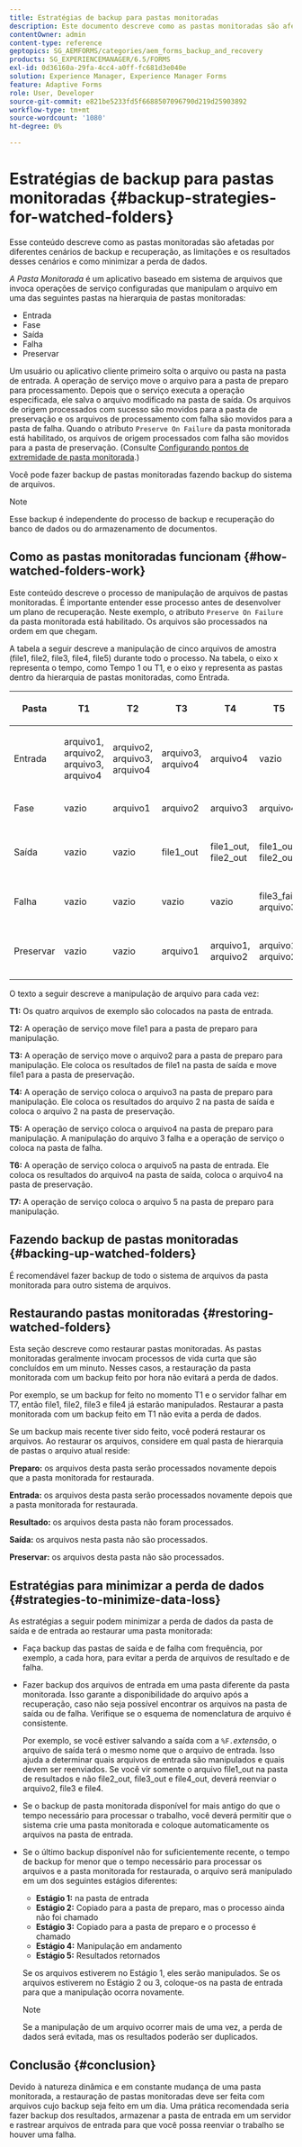 ```yaml
---
title: Estratégias de backup para pastas monitoradas
description: Este documento descreve como as pastas monitoradas são afetadas por diferentes cenários de backup e recuperação, as limitações e os resultados desses cenários e como minimizar a perda de dados.
contentOwner: admin
content-type: reference
geptopics: SG_AEMFORMS/categories/aem_forms_backup_and_recovery
products: SG_EXPERIENCEMANAGER/6.5/FORMS
exl-id: 0d36160a-29fa-4cc4-a0ff-fc681d3e040e
solution: Experience Manager, Experience Manager Forms
feature: Adaptive Forms
role: User, Developer
source-git-commit: e821be5233fd5f6688507096790d219d25903892
workflow-type: tm+mt
source-wordcount: '1080'
ht-degree: 0%

---
```


# Estratégias de backup para pastas monitoradas {#backup-strategies-for-watched-folders}

Esse conteúdo descreve como as pastas monitoradas são afetadas por diferentes cenários de backup e recuperação, as limitações e os resultados desses cenários e como minimizar a perda de dados.

*A Pasta Monitorada* é um aplicativo baseado em sistema de arquivos que invoca operações de serviço configuradas que manipulam o arquivo em uma das seguintes pastas na hierarquia de pastas monitoradas:

* Entrada
* Fase
* Saída
* Falha
* Preservar

Um usuário ou aplicativo cliente primeiro solta o arquivo ou pasta na pasta de entrada. A operação de serviço move o arquivo para a pasta de preparo para processamento. Depois que o serviço executa a operação especificada, ele salva o arquivo modificado na pasta de saída. Os arquivos de origem processados com sucesso são movidos para a pasta de preservação e os arquivos de processamento com falha são movidos para a pasta de falha. Quando o atributo `Preserve On Failure` da pasta monitorada está habilitado, os arquivos de origem processados com falha são movidos para a pasta de preservação. (Consulte [Configurando pontos de extremidade de pasta monitorada](/help/forms/using/admin-help/configuring-watched-folder-endpoints.md#configuring-watched-folder-endpoints).)

Você pode fazer backup de pastas monitoradas fazendo backup do sistema de arquivos.

>[!NOTE]
>
>Esse backup é independente do processo de backup e recuperação do banco de dados ou do armazenamento de documentos.

## Como as pastas monitoradas funcionam {#how-watched-folders-work}

Este conteúdo descreve o processo de manipulação de arquivos de pastas monitoradas. É importante entender esse processo antes de desenvolver um plano de recuperação. Neste exemplo, o atributo `Preserve On Failure` da pasta monitorada está habilitado. Os arquivos são processados na ordem em que chegam.

A tabela a seguir descreve a manipulação de cinco arquivos de amostra (file1, file2, file3, file4, file5) durante todo o processo. Na tabela, o eixo x representa o tempo, como Tempo 1 ou T1, e o eixo y representa as pastas dentro da hierarquia de pastas monitoradas, como Entrada.

<table>
 <thead>
  <tr>
   <th><p>Pasta</p></th>
   <th><p>T1</p></th>
   <th><p>T2</p></th>
   <th><p>T3</p></th>
   <th><p>T4</p></th>
   <th><p>T5</p></th>
   <th><p>T6</p></th>
   <th><p>T7</p></th>
  </tr>
 </thead>
 <tbody>
  <tr>
   <td><p>Entrada</p></td>
   <td><p>arquivo1, arquivo2, arquivo3, arquivo4</p></td>
   <td><p>arquivo2, arquivo3, arquivo4</p></td>
   <td><p>arquivo3, arquivo4</p></td>
   <td><p>arquivo4</p></td>
   <td><p>vazio</p></td>
   <td><p>arquivo5</p></td>
   <td><p>vazio</p></td>
  </tr>
  <tr>
   <td><p>Fase</p></td>
   <td><p>vazio</p></td>
   <td><p>arquivo1</p></td>
   <td><p>arquivo2</p></td>
   <td><p>arquivo3</p></td>
   <td><p>arquivo4</p></td>
   <td><p>vazio</p></td>
   <td><p>arquivo5</p></td>
  </tr>
  <tr>
   <td><p>Saída</p></td>
   <td><p>vazio</p></td>
   <td><p>vazio</p></td>
   <td><p>file1_out</p></td>
   <td><p>file1_out, file2_out</p></td>
   <td><p>file1_out, file2_out</p></td>
   <td><p>file1_out, file2_out, file4_out</p></td>
   <td><p>file1_out, file2_out, file4_out</p></td>
  </tr>
  <tr>
   <td><p>Falha</p></td>
   <td><p>vazio</p></td>
   <td><p>vazio</p></td>
   <td><p>vazio</p></td>
   <td><p>vazio</p></td>
   <td><p>file3_fail, arquivo3 </p></td>
   <td><p>file3_fail, arquivo3 </p></td>
   <td><p>file3_fail, arquivo3 </p></td>
  </tr>
  <tr>
   <td><p>Preservar</p></td>
   <td><p>vazio</p></td>
   <td><p>vazio</p></td>
   <td><p>arquivo1 </p></td>
   <td><p>arquivo1, arquivo2 </p></td>
   <td><p>arquivo1, arquivo2 </p></td>
   <td><p>arquivo1, arquivo2, arquivo4 </p></td>
   <td><p>arquivo1, arquivo2, arquivo4 </p></td>
  </tr>
 </tbody>
</table>

O texto a seguir descreve a manipulação de arquivo para cada vez:

**T1:** Os quatro arquivos de exemplo são colocados na pasta de entrada.

**T2:** A operação de serviço move file1 para a pasta de preparo para manipulação.

**T3:** A operação de serviço move o arquivo2 para a pasta de preparo para manipulação. Ele coloca os resultados de file1 na pasta de saída e move file1 para a pasta de preservação.

**T4:** A operação de serviço coloca o arquivo3 na pasta de preparo para manipulação. Ele coloca os resultados do arquivo 2 na pasta de saída e coloca o arquivo 2 na pasta de preservação.

**T5:** A operação de serviço coloca o arquivo4 na pasta de preparo para manipulação. A manipulação do arquivo 3 falha e a operação de serviço o coloca na pasta de falha.

**T6:** A operação de serviço coloca o arquivo5 na pasta de entrada. Ele coloca os resultados do arquivo4 na pasta de saída, coloca o arquivo4 na pasta de preservação.

**T7:** A operação de serviço coloca o arquivo 5 na pasta de preparo para manipulação.

## Fazendo backup de pastas monitoradas {#backing-up-watched-folders}

É recomendável fazer backup de todo o sistema de arquivos da pasta monitorada para outro sistema de arquivos.

## Restaurando pastas monitoradas {#restoring-watched-folders}

Esta seção descreve como restaurar pastas monitoradas. As pastas monitoradas geralmente invocam processos de vida curta que são concluídos em um minuto. Nesses casos, a restauração da pasta monitorada com um backup feito por hora não evitará a perda de dados.

Por exemplo, se um backup for feito no momento T1 e o servidor falhar em T7, então file1, file2, file3 e file4 já estarão manipulados. Restaurar a pasta monitorada com um backup feito em T1 não evita a perda de dados.

Se um backup mais recente tiver sido feito, você poderá restaurar os arquivos. Ao restaurar os arquivos, considere em qual pasta de hierarquia de pastas o arquivo atual reside:

**Preparo:** os arquivos desta pasta serão processados novamente depois que a pasta monitorada for restaurada.

**Entrada:** os arquivos desta pasta serão processados novamente depois que a pasta monitorada for restaurada.

**Resultado:** os arquivos desta pasta não foram processados.

**Saída:** os arquivos nesta pasta não são processados.

**Preservar:** os arquivos desta pasta não são processados.

## Estratégias para minimizar a perda de dados {#strategies-to-minimize-data-loss}

As estratégias a seguir podem minimizar a perda de dados da pasta de saída e de entrada ao restaurar uma pasta monitorada:

* Faça backup das pastas de saída e de falha com frequência, por exemplo, a cada hora, para evitar a perda de arquivos de resultado e de falha.
* Fazer backup dos arquivos de entrada em uma pasta diferente da pasta monitorada. Isso garante a disponibilidade do arquivo após a recuperação, caso não seja possível encontrar os arquivos na pasta de saída ou de falha. Verifique se o esquema de nomenclatura de arquivo é consistente.

  Por exemplo, se você estiver salvando a saída com a `%F.`*extensão*, o arquivo de saída terá o mesmo nome que o arquivo de entrada. Isso ajuda a determinar quais arquivos de entrada são manipulados e quais devem ser reenviados. Se você vir somente o arquivo file1_out na pasta de resultados e não file2_out, file3_out e file4_out, deverá reenviar o arquivo2, file3 e file4.

* Se o backup de pasta monitorada disponível for mais antigo do que o tempo necessário para processar o trabalho, você deverá permitir que o sistema crie uma pasta monitorada e coloque automaticamente os arquivos na pasta de entrada.
* Se o último backup disponível não for suficientemente recente, o tempo de backup for menor que o tempo necessário para processar os arquivos e a pasta monitorada for restaurada, o arquivo será manipulado em um dos seguintes estágios diferentes:

   * **Estágio 1:** na pasta de entrada
   * **Estágio 2:** Copiado para a pasta de preparo, mas o processo ainda não foi chamado
   * **Estágio 3:** Copiado para a pasta de preparo e o processo é chamado
   * **Estágio 4:** Manipulação em andamento
   * **Estágio 5:** Resultados retornados

  Se os arquivos estiverem no Estágio 1, eles serão manipulados. Se os arquivos estiverem no Estágio 2 ou 3, coloque-os na pasta de entrada para que a manipulação ocorra novamente.

  >[!NOTE]
  >
  >Se a manipulação de um arquivo ocorrer mais de uma vez, a perda de dados será evitada, mas os resultados poderão ser duplicados.

## Conclusão {#conclusion}

Devido à natureza dinâmica e em constante mudança de uma pasta monitorada, a restauração de pastas monitoradas deve ser feita com arquivos cujo backup seja feito em um dia. Uma prática recomendada seria fazer backup dos resultados, armazenar a pasta de entrada em um servidor e rastrear arquivos de entrada para que você possa reenviar o trabalho se houver uma falha.
